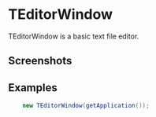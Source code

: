 TEditorWindow
=============

TEditorWindow is a basic text file editor.

Screenshots
-----------

Examples
--------

```Java
    new TEditorWindow(getApplication());
```

